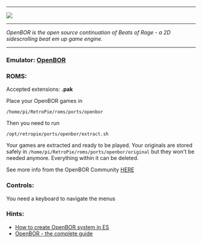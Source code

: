 
***

![](http://i.imgur.com/QSPlNYP.png)

***
_OpenBOR is the open source continuation of Beats of Rage - a 2D sidescrolling beat em up game engine._
***
### Emulator: [OpenBOR](https://github.com/rofl0r/openbor.git)

### ROMS:

Accepted extensions: **.pak**

Place your OpenBOR games in 
```
/home/pi/RetroPie/roms/ports/openbor
```

Then you need to run
```
/opt/retropie/ports/openbor/extract.sh
```

Your games are extracted and ready to be played. Your originals are stored safely in `/home/pi/RetroPie/roms/ports/openbor/original` but they won't be needed anymore. Everything within it can be deleted.

See more info from the OpenBOR Community [HERE](http://www.chronocrash.com/forum/index.php)

### Controls:

You need a keyboard to navigate the menus

### Hints:

* [How to create OpenBOR system in ES](https://retropie.org.uk/forum/topic/13784)
* [OpenBOR - the complete guide](https://retropie.org.uk/forum/topic/18565)